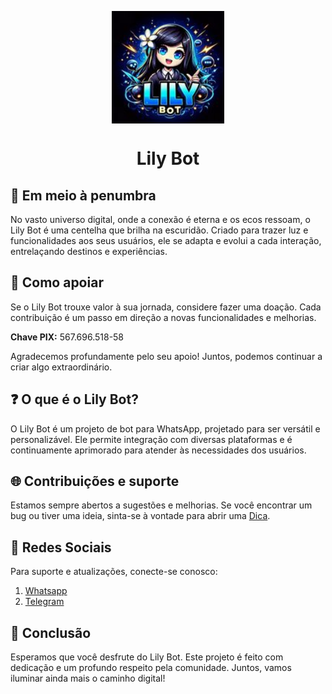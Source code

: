 

<p align="center">
    <img align="center" src="https://github.com/Nick290612/Lilybot/blob/main/Lily-logo.png" width="180" height="180">
</p>

<p align="center">
    <h1 align="center">Lily Bot</h1>
</p>

## 🌌 Em meio à penumbra

No vasto universo digital, onde a conexão é eterna e os ecos ressoam, o Lily Bot é uma centelha que brilha na escuridão. Criado para trazer luz e funcionalidades aos seus usuários, ele se adapta e evolui a cada interação, entrelaçando destinos e experiências.

## 💖 Como apoiar

Se o Lily Bot trouxe valor à sua jornada, considere fazer uma doação. Cada contribuição é um passo em direção a novas funcionalidades e melhorias.

**Chave PIX:** 567.696.518-58

Agradecemos profundamente pelo seu apoio! Juntos, podemos continuar a criar algo extraordinário.

## ❓ O que é o Lily Bot?

O Lily Bot é um projeto de bot para WhatsApp, projetado para ser versátil e personalizável. Ele permite integração com diversas plataformas e é continuamente aprimorado para atender às necessidades dos usuários.

## 🌐 Contribuições e suporte

Estamos sempre abertos a sugestões e melhorias. Se você encontrar um bug ou tiver uma ideia, sinta-se à vontade para abrir uma [Dica](https://github.com/Nick290612/Lilybot/issues).

## 📱 Redes Sociais

Para suporte e atualizações, conecte-se conosco:

1. [Whatsapp](https://wa.me/19997821326)
2. [Telegram](https://t.me/Nick4822)

## 🚀 Conclusão

Esperamos que você desfrute do Lily Bot. Este projeto é feito com dedicação e um profundo respeito pela comunidade. Juntos, vamos iluminar ainda mais o caminho digital!
